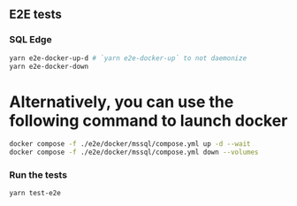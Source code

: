 ## E2E tests

### SQL Edge

```bash
yarn e2e-docker-up-d # `yarn e2e-docker-up` to not daemonize
yarn e2e-docker-down
```

# Alternatively, you can use the following command to launch docker
```bash
docker compose -f ./e2e/docker/mssql/compose.yml up -d --wait
docker compose -f ./e2e/docker/mssql/compose.yml down --volumes
```

### Run the tests

```bash
yarn test-e2e
```